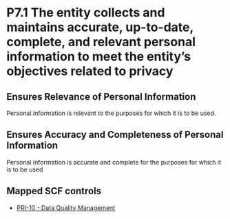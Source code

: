 # P7.1 The entity collects and maintains accurate, up-to-date, complete, and relevant personal information to meet the entity’s objectives related to privacy
## Ensures Relevance of Personal Information
Personal information is relevant to the purposes for which it is to be used.
## Ensures Accuracy and Completeness of Personal Information
Personal information is accurate and complete for the purposes for which it is to be used
## Mapped SCF controls
- [PRI-10 - Data Quality Management](../scf/pri-10-dataqualitymanagement.md)